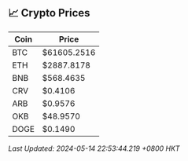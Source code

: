 ## 📈 Crypto Prices

| Coin | Price |
| ---- | ----- |
| BTC | $61605.2516 |
| ETH | $2887.8178 |
| BNB | $568.4635 |
| CRV | $0.4106 |
| ARB | $0.9576 |
| OKB | $48.9570 |
| DOGE | $0.1490 |

_Last Updated: 2024-05-14 22:53:44.219 +0800 HKT_